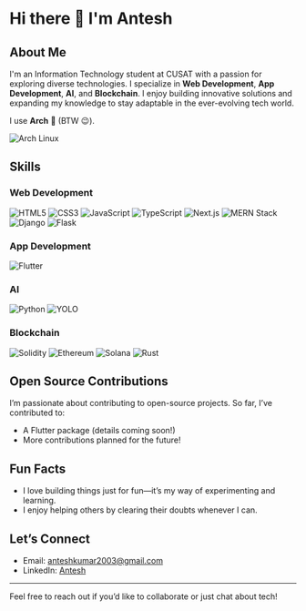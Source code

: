 # Hi there 👋 I'm Antesh

## About Me
I'm an Information Technology student at CUSAT with a passion for exploring diverse technologies. I specialize in **Web Development**, **App Development**, **AI**, and **Blockchain**. I enjoy building innovative solutions and expanding my knowledge to stay adaptable in the ever-evolving tech world.

I use **Arch** 🐧 (BTW 😉).

![Arch Linux](https://img.shields.io/badge/Arch%20Linux-1793D1?style=for-the-badge&logo=archlinux&logoColor=white)  

## Skills
### Web Development
<img src="https://img.shields.io/badge/HTML5-E34F26?style=for-the-badge&logo=html5&logoColor=white" alt="HTML5">
<img src="https://img.shields.io/badge/CSS3-1572B6?style=for-the-badge&logo=css3&logoColor=white" alt="CSS3">
<img src="https://img.shields.io/badge/JavaScript-F7DF1E?style=for-the-badge&logo=javascript&logoColor=black" alt="JavaScript">
<img src="https://img.shields.io/badge/TypeScript-3178C6?style=for-the-badge&logo=typescript&logoColor=white" alt="TypeScript">
<img src="https://img.shields.io/badge/Next.js-000000?style=for-the-badge&logo=nextdotjs&logoColor=white" alt="Next.js">
<img src="https://img.shields.io/badge/MERN-Stack-green?style=for-the-badge&logo=mongodb&logoColor=white" alt="MERN Stack">
<img src="https://img.shields.io/badge/Django-092E20?style=for-the-badge&logo=django&logoColor=white" alt="Django">
<img src="https://img.shields.io/badge/Flask-000000?style=for-the-badge&logo=flask&logoColor=white" alt="Flask">

### App Development
<img src="https://img.shields.io/badge/Flutter-02569B?style=for-the-badge&logo=flutter&logoColor=white" alt="Flutter">

### AI
<img src="https://img.shields.io/badge/Python-3776AB?style=for-the-badge&logo=python&logoColor=white" alt="Python">
<img src="https://img.shields.io/badge/YOLO-red?style=for-the-badge&logo=opencv&logoColor=white" alt="YOLO">

### Blockchain
<img src="https://img.shields.io/badge/Solidity-black?style=for-the-badge&logo=ethereum&logoColor=white" alt="Solidity">
<img src="https://img.shields.io/badge/Ethereum-3C3C3D?style=for-the-badge&logo=ethereum&logoColor=white" alt="Ethereum">
<img src="https://img.shields.io/badge/Solana-blue?style=for-the-badge&logo=solana&logoColor=white" alt="Solana">
<img src="https://img.shields.io/badge/Rust-000000?style=for-the-badge&logo=rust&logoColor=white" alt="Rust">
<!-- 
## Projects
> _Placeholder for your projects_
- [Project 1](#): A short description of the project.
- [Project 2](#): Another project description. -->

## Open Source Contributions
I’m passionate about contributing to open-source projects. So far, I’ve contributed to:
- A Flutter package (details coming soon!)
- More contributions planned for the future!

## Fun Facts
- I love building things just for fun—it’s my way of experimenting and learning.
- I enjoy helping others by clearing their doubts whenever I can.

## Let’s Connect
<!-- > _Placeholder for contact details_ -->
- Email: [anteshkumar2003@gmail.com](mailto:anteshkumar2003@gmail.com)
- LinkedIn: [Antesh](https://www.linkedin.com/in/antesh-akm/)
<!-- - Twitter: [@yourhandle](https://twitter.com/yourhandle)
- Portfolio: [Website](https://yourportfolio.com) -->

---

Feel free to reach out if you’d like to collaborate or just chat about tech!

